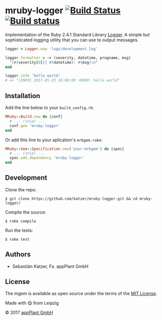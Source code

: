 # mruby-logger [![Build Status](https://travis-ci.org/katzer/mruby-logger.svg?branch=master)](https://travis-ci.org/katzer/mruby-logger) [![Build status](https://ci.appveyor.com/api/projects/status/ganeuyg2vi9e73gs/branch/master?svg=true)](https://ci.appveyor.com/project/katzer/mruby-logger/branch/master)

Implementation of the Ruby 2.4.1 Standard Library [Logger][logger].
A simple but sophisticated logging utility that you can use to output messages.

```ruby
logger = Logger.new 'logs/development.log'

logger.formatter = -> (severity, datetime, progname, msg)
  "[#{severity[0]}] #{datetime}: #{msg}\n"
end

logger.info 'hello world'
# => "[INFO] 2017-05-23 16:04:08 +0900: hello world"
```


## Installation

Add the line below to your `build_config.rb`:

```ruby
MRuby::Build.new do |conf|
  # ... (snip) ...
  conf.gem 'mruby-logger'
end
```

Or add this line to your aplication's `mrbgem.rake`:

```ruby
MRuby::Gem::Specification.new('your-mrbgem') do |spec|
  # ... (snip) ...
  spec.add_dependency 'mruby-logger'
end
```


## Development

Clone the repo:
    
    $ git clone https://github.com/katzer/mruby-logger.git && cd mruby-logger/

Compile the source:

    $ rake compile

Run the tests:

    $ rake test


## Authors

- Sebastián Katzer, Fa. appPlant GmbH


## License

The mgem is available as open source under the terms of the [MIT License][license].

Made with :yum: from Leipzig

© 2017 [appPlant GmbH][appplant]


[logger]: https://ruby-doc.org/stdlib-2.4.1/libdoc/logger/rdoc/Logger.html
[license]: http://opensource.org/licenses/MIT
[appplant]: www.appplant.de
